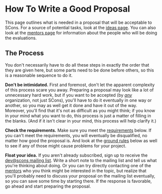 

# How To Write a Good Proposal

This page outlines what is needed in a proposal that will be acceptable to SCons.  For a source of potential tasks, look at the [ideas page](GSoC2009).  You can also look at the [mentors page](GSoC2009/Mentors) for information about the people who will be doing the evaluations. 


## The Process

You don't necessarily have to do all these steps in exactly the order that they are given here, but some parts need to be done before others, so this is a reasonable sequence to do it. 

**Don't be intimidated.**  First and foremost, don't let the apparent complexity of this process scare you away.  Preparing a proposal may look like a lot of unnecessary hard work, but if you want to be accepted (by <ins>_any_</ins> organization, not just SCons), you'll have to do it eventually in one way or another, so you may as well get it done and have it out of the way.  Moreover, you'll find that it's not as difficult as you might think; if you know in your mind what you want to do, this process is just a matter of filling in the blanks.  (And if it isn't clear in your mind, this process will help clarify it.) 

**Check the requirements.** Make sure you meet the [requirements](GSoC2009/Proposal) below.  If you can't meet the requirements, you will eventually be disqualified, no matter how good the proposal is.  And look at the [ground rules](GSoC2009/Proposal) below as well to see if any of those might cause problems for your project. 

**Float your idea.**  If you aren't already subscribed, sign up to receive the [dev@scons mailing list](http://scons.tigris.org/servlets/ProjectMailingListList).  Write a short note to the mailing list and tell us what you're thinking about doing.  Or you can try directly contacting one of the [mentors](GSoC2009/Mentors) who you think might be interested in the topic, but realize that you'll probably need to discuss your proposal on the mailing list eventually, so you can save some time by starting there.  If the response is favorable, go ahead and start preparing the proposal. 
